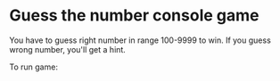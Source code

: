 # Guess the number console game

You have to guess right number in range 100-9999 to win. If you guess wrong number, you'll get a hint.

To run game:
<python guessthenumber.py >
